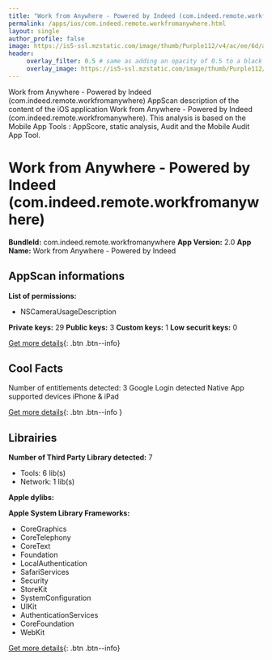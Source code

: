 ```yaml
---
title: "Work from Anywhere - Powered by Indeed (com.indeed.remote.workfromanywhere)"
permalink: /apps/ios/com.indeed.remote.workfromanywhere.html
layout: single
author_profile: false
image: https://is5-ssl.mzstatic.com/image/thumb/Purple112/v4/ac/ee/6d/acee6d22-eb73-a0a9-98ed-ad86d3c5a195/AppIcon-1x_U007emarketing-0-7-0-85-220.png/512x512bb.jpg
header: 
     overlay_filter: 0.5 # same as adding an opacity of 0.5 to a black background
     overlay_image: https://is5-ssl.mzstatic.com/image/thumb/Purple112/v4/ac/ee/6d/acee6d22-eb73-a0a9-98ed-ad86d3c5a195/AppIcon-1x_U007emarketing-0-7-0-85-220.png/512x512bb.jpg
---
```

Work from Anywhere - Powered by Indeed (com.indeed.remote.workfromanywhere) AppScan description of the content of the iOS application Work from Anywhere - Powered by Indeed (com.indeed.remote.workfromanywhere). This analysis is based on the Mobile App Tools : AppScore, static analysis, Audit and the Mobile Audit App Tool.

# Work from Anywhere - Powered by Indeed (com.indeed.remote.workfromanywhere)

**BundleId:** com.indeed.remote.workfromanywhere
**App Version:** 2.0
**App Name:** Work from Anywhere - Powered by Indeed


## AppScan informations 

**List of permissions:** 
- NSCameraUsageDescription
  
  
**Private keys:** 29
**Public keys:** 3
**Custom keys:** 1
**Low securit keys:** 0
  
[Get more details](/pricing.html){: .btn .btn--info}

## Cool Facts

Number of entitlements detected: 3
Google Login detected
Native App
supported devices iPhone & iPad
  
[Get more details](/pricing.html){: .btn .btn--info }

## Librairies 
**Number of Third Party Library detected:** 7
- Tools: 6 lib(s)
- Network: 1 lib(s)


**Apple dylibs:**


**Apple System Library Frameworks:**
- CoreGraphics
- CoreTelephony
- CoreText
- Foundation
- LocalAuthentication
- SafariServices
- Security
- StoreKit
- SystemConfiguration
- UIKit
- AuthenticationServices
- CoreFoundation
- WebKit


  
[Get more details](/pricing.html){: .btn .btn--info}

